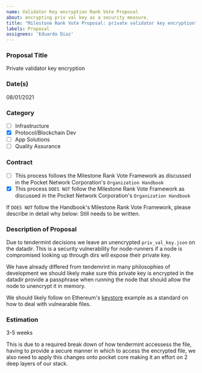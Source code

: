 ```yaml
---
name: Validator Key encryption Rank Vote Proposal
about: encrypting priv val key as a security measure. 
title: "Milestone Rank Vote Proposal: private validator key encryption"
labels: Proposal
assignees: 'Eduardo Diaz'
---
```


### Proposal Title 
Private validator key encryption

### Date(s)
08/01/2021

### Category
- [ ] Infrastructure
- [x] Protocol/Blockchain Dev
- [ ] App Solutions
- [ ] Quality Assurance
### Contract
- [ ] This process follows the Milestone Rank Vote Framework as discussed in the Pocket Network Corporation's `Organization Handbook`
- [x] This process `DOES NOT` follow the Milestone Rank Vote Framework as discussed in the Pocket Network Corporation's `Organization Handbook`

If `DOES NOT` follow the Handbook's Milestone Rank Vote Framework, please describe in detail why below:
Still needs to be written.

### Description of Proposal
Due to tendermint decisions we leave an unencrypted `priv_val_key.json` on the datadir. This is a security vulnerability for node-runners if a node is compromised looking up through dirs will expose their private key.

We have already differed from tendemrint in many philosophies of development we should likely make sure this private key is encrypted in the datadir provide a passphrase when running the node that should allow the node to unencrypt it in memory.

We should likely follow on Ethereum's [keystore](https://goethereumbook.org/en/keystore/) example as a standard on how to deal with vulnearable files.

### Estimation
3-5 weeks

This is due to a required break down of how tendermint accessess the file, having to provide a secure manner in which to access the encrypted file, we also need to apply this changes onto pocket core making it an effort on 2 deep layers of our stack.
